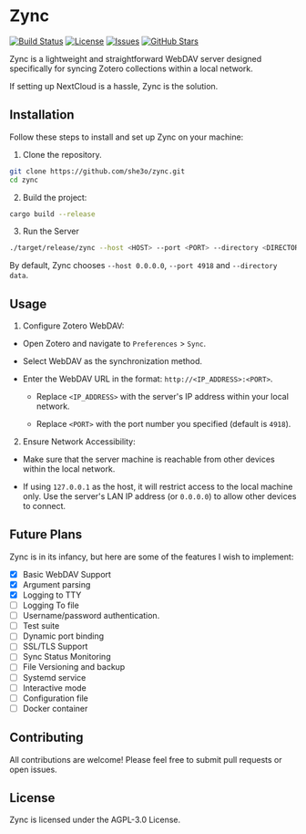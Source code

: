 # Zync

[![Build Status](https://github.com/she3o/zync/actions/workflows/ci.yml/badge.svg)](https://github.com/she3o/zync/actions)
[![License](https://img.shields.io/github/license/she3o/zync.svg)](https://github.com/she3o/zync/blob/main/LICENSE)
[![Issues](https://img.shields.io/github/issues/she3o/zync.svg)](https://github.com/she3o/zync/issues)
[![GitHub Stars](https://img.shields.io/github/stars/she3o/zync.svg?style=social&label=Star)](https://github.com/she3o/zync)


Zync is a lightweight and straightforward WebDAV server
designed specifically for syncing Zotero collections within a local network.

If setting up NextCloud is a hassle, Zync is the solution.

## Installation

Follow these steps to install and set up Zync on your machine:

1. Clone the repository.

```bash
git clone https://github.com/she3o/zync.git
cd zync
```

2. Build the project:

```bash
cargo build --release
```

3. Run the Server

```bash
./target/release/zync --host <HOST> --port <PORT> --directory <DIRECTORY>
```

By default, Zync chooses `--host 0.0.0.0`, `--port 4918` and `--directory data`.

## Usage

1. Configure Zotero WebDAV:

  - Open Zotero and navigate to `Preferences` > `Sync`.

  - Select WebDAV as the synchronization method.

  - Enter the WebDAV URL in the format: `http://<IP_ADDRESS>:<PORT>`.

    - Replace `<IP_ADDRESS>` with the server's IP address within your local network.

    - Replace `<PORT>` with the port number you specified (default is `4918`).

2. Ensure Network Accessibility:

  - Make sure that the server machine is reachable from other devices within the local network.

  - If using `127.0.0.1` as the host, it will restrict access to the local machine only. Use the server's LAN IP address (or `0.0.0.0`) to allow other devices to connect.

## Future Plans

Zync is in its infancy, but here are some of the features I wish to implement:

- [x] Basic WebDAV Support
- [x] Argument parsing
- [x] Logging to TTY
- [ ] Logging To file
- [ ] Username/password authentication.
- [ ] Test suite
- [ ] Dynamic port binding
- [ ] SSL/TLS Support
- [ ] Sync Status Monitoring
- [ ] File Versioning and backup
- [ ] Systemd service
- [ ] Interactive mode
- [ ] Configuration file
- [ ] Docker container

## Contributing

All contributions are welcome! Please feel free to submit pull requests or open issues.

## License

Zync is licensed under the AGPL-3.0 License.
